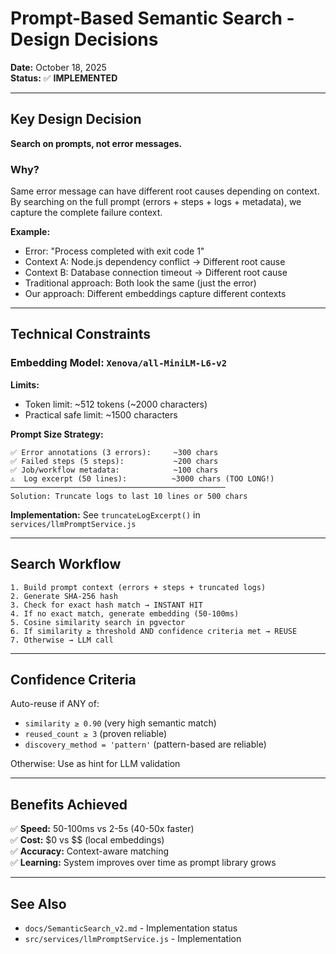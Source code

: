 # Prompt-Based Semantic Search - Design Decisions

**Date:** October 18, 2025  
**Status:** ✅ **IMPLEMENTED**

---

## Key Design Decision

**Search on prompts, not error messages.**

### Why?

Same error message can have different root causes depending on context. By searching on the full prompt (errors + steps + logs + metadata), we capture the complete failure context.

**Example:**
- Error: "Process completed with exit code 1"
- Context A: Node.js dependency conflict → Different root cause
- Context B: Database connection timeout → Different root cause
- Traditional approach: Both look the same (just the error)
- Our approach: Different embeddings capture different contexts

---

## Technical Constraints

### Embedding Model: `Xenova/all-MiniLM-L6-v2`

**Limits:**
- Token limit: ~512 tokens (~2000 characters)
- Practical safe limit: ~1500 characters

**Prompt Size Strategy:**
```
✅ Error annotations (3 errors):     ~300 chars
✅ Failed steps (5 steps):           ~200 chars  
✅ Job/workflow metadata:            ~100 chars
⚠️  Log excerpt (50 lines):          ~3000 chars (TOO LONG!)
────────────────────────────────────────────────
Solution: Truncate logs to last 10 lines or 500 chars
```

**Implementation:** See `truncateLogExcerpt()` in `services/llmPromptService.js`

---

## Search Workflow

```
1. Build prompt context (errors + steps + truncated logs)
2. Generate SHA-256 hash
3. Check for exact hash match → INSTANT HIT
4. If no exact match, generate embedding (50-100ms)
5. Cosine similarity search in pgvector
6. If similarity ≥ threshold AND confidence criteria met → REUSE
7. Otherwise → LLM call
```

---

## Confidence Criteria

Auto-reuse if ANY of:
- `similarity ≥ 0.90` (very high semantic match)
- `reused_count ≥ 3` (proven reliable)
- `discovery_method = 'pattern'` (pattern-based are reliable)

Otherwise: Use as hint for LLM validation

---

## Benefits Achieved

✅ **Speed:** 50-100ms vs 2-5s (40-50x faster)  
✅ **Cost:** $0 vs $$ (local embeddings)  
✅ **Accuracy:** Context-aware matching  
✅ **Learning:** System improves over time as prompt library grows

---

## See Also

- `docs/SemanticSearch_v2.md` - Implementation status
- `src/services/llmPromptService.js` - Implementation
